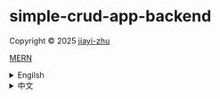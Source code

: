 # simple-crud-app-backend

<p> Copyright © 2025 <a href="https://github.com/zhu7055">jiayi-zhu</a></p>

<a href="https://ithelp.ithome.com.tw/m/articles/10319502">MERN</a>
<details>
  <summary>Engilsh</summary>

- This project serves to backend development, aiming to build a complete RESTful CRUD API.

- The project primarily utilizes the following technologies:

# Tech Stack: 
- It uses Node.js as the runtime environment, Express as the web application framework, and MongoDB as the database (also referred to as the MERN stack, but without React). Additionally, Mongoose is a MongoDB Object Data Modeling (ODM) library for Node.js, used to simplify interaction with the MongoDB database.

# Core Functionalities (CRUD): 
- The project's core is to implement basic data operations for products, including Create, Read, Update, and Delete.
  
  ##  Create Product (Create):
  - Via the POST /api/products route, product data (e.g., name, quantity, price, image) is stored in the MongoDB database.
    ![createProduct](/images/createProduct.png)
  ## Read Products (Read):
    - Retrieve a list of all products from the database via the GET /api/products route.
      ![getProducts](/images/getProducts.png)
      ![getProduct_browser](/images/getProduct_browser.png)
    - Retrieve detailed information for a single product based on its unique ID via the GET /api/product/:id route.
      ![getProduct](/images/getProduct.png)
    ![getProduct_browser](/images/getProduct_browser.png)
  ## Update Product (Update):
    - Update information for an existing product based on its ID via the PUT /api/product/:id route.
      ![updateProduct](/images/updateProduct.png)
      ![updateProduct_2](/images/updateProduct_2.png)
  ## Delete Product (Delete):
    - Remove a specific product from the database based on its ID via the DELETE /api/product/:id route.
      ![deleteProduct](/images/deleteProduct.png)
      ![deletedProduct](/images/deletedProduct.png)
    - Project Structure and Practices: To enhance code maintainability and organization, the project emphasizes breaking down API logic into different components:
    - Models: Define the structure (Schema) of product data in the database, such as fields for product name, quantity, price, and image.
    - Routes: Define paths for different API endpoints and direct them to corresponding controller functions.
       ![route_encodedURL](/images/route_encodedURL.png)
    - Controllers: Contain the actual business logic for handling specific API requests, such as how to create, read, update, or delete data from the database.
      ![deleteProduct](/images/deleteProduct.pmg)
      ![deletedProduct](/images/deletedProduct.png)
# Development and Testing Tools: 
- Uses various tools to aid development and testing:
    - Visual Studio Code: As the code editor.
    - Nodemon: Automatically restarts the server during development when code changes, improving development efficiency.
    - Thunder Client, Insomnia, Postman: These are tools used for testing API endpoints, allowing users to send HTTP requests and view responses.
    - Git Bash and GitHub: Used for version control and code hosting, utilizing .gitignore to exclude large or sensitive files (like node_modules) from being committed to the repository.
# Database Setup: 
- Includes setting up a free-tier database on MongoDB Atlas, creating users, configuring IP access, and obtaining the connection string.
- In summary, this project building a complete backend API based on Node.js, Express, and MongoDB, learning how to organize code, test APIs, and deploy the project to a version control system.
</details>

<details>
  <summary>中文</summary>
  
- 本專案用於後端開發，旨在建立完整的 RESTful CRUD API。

- 本專案主要使用以下技術：

# 技術堆疊：
  - 它使用 Node.js 作為執行時間環境，Express 作為 Web 應用框架，MongoDB 作為資料庫（也稱為 MERN 技術棧，但不包含 React）。此外，Mongoose 是一個用於 Node.js 的 MongoDB 物件資料建模 (ODM) 函式庫，用於簡化與 MongoDB 資料庫的交互作用。

# 核心功能 (CRUD)：
  - 此專案的核心是實現產品的基本資料操作，包括建立、讀取、更新和刪除。
## 建立產品 (Create)：
  - 透過 POST /api/products 路由，將產品資料（例如名稱、數量、價格、圖片）儲存在 MongoDB 資料庫中。

  ![createProduct](/images/createProduct.png)
## 讀取產品 (Read)：
  - 透過 GET /api/products 路由從資料庫中檢索所有產品清單。
    ![getProducts](/images/getProducts.png)
    ![getProduct_browser](/images/getProduct_browser.png)
  - 透過 GET /api/product/:id 路由，根據產品的唯一 ID 檢索單一產品的詳細資訊。
    ![getProduct](/images/getProduct.png)
    ![getProduct_browser](/images/getProduct_browser.png)

## 更新產品 (Update)：
- 透過 PUT /api/product/:id 路由，根據產品 ID 更新現有產品的資訊。
  ![updateProduct](/images/updateProduct.png)
  ![updateProduct_2](/images/updateProduct_2.png)
## 刪除產品 (Delete)：
  - 透過 DELETE /api/product/:id 路由，根據產品 ID 從資料庫中刪除特定產品。
    ![deleteProduct](/images/deleteProduct.png)
    ![deletedProduct](/images/deletedProduct.png)
  - 專案結構和實踐：為了增強程式碼的可維護性和組織性，該專案強調將 API 邏輯分解為不同的元件：
  - 模型：定義資料庫中產品資料的結構（Schema），例如產品名稱、數量、價格和圖片等欄位。
  - 路由：定義不同 API 端點的路徑，並將其導向對應的控制器函數。
    ![route_encodedURL](/images/route_encodedURL.png)
  - 控制器：包含處理特定 API 要求的實際業務邏輯，例如如何在資料庫中建立、讀取、更新或刪除資料。
    ![deleteProduct](/images/deleteProduct.pmg)
    ![deletedProduct](/images/deletedProduct.png)
    
# 開發和測試工具：
  - 使用各種輔助開發和測試的工具：
  - Visual Studio Code：作為程式碼編輯器。
  - Nodemon：在開發過程中，當程式碼變更時自動重新啟動伺服器，提高開發效率。
  - Thunder Client、Insomnia、Postman：這些工具用於測試 API 端點，允許使用者發送 HTTP 請求並查看回應。
  - Git Bash 和 GitHub：用於版本控制和程式碼託管，利用 .gitignore 檔案阻止大型或敏感檔案（如 node_modules）提交到程式碼庫。
# 資料庫設定：
  - 包括在 MongoDB Atlas 上設定免費資料庫、建立使用者、設定 IP 存取以及取得連接字串。
  - 總結來說，本專案基於 Node.js、Express 和 MongoDB 建立了一個完整的後端 API，學習如何組織程式碼、測試 API 以及將專案部署到版本控制系統。
    ![MongoDB_data](/images/MongoDB_data.jpg)
</details>
